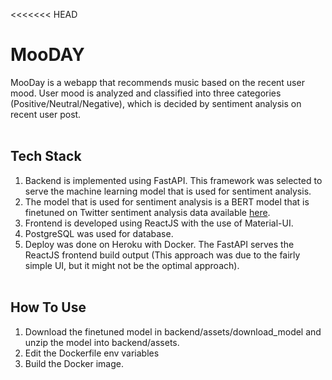 <<<<<<< HEAD
# MooDAY

MooDay is a webapp that recommends music based on the recent user mood. User mood is analyzed and classified into three categories (Positive/Neutral/Negative), which is decided by sentiment analysis on recent user post.
<br/>
<br/>
## Tech Stack
1. Backend is implemented using FastAPI. This framework was selected to serve the machine learning model that is used for sentiment analysis.
2. The model that is used for sentiment analysis is a BERT model that is finetuned on Twitter sentiment analysis data available [here](https://www.kaggle.com/competitions/twitter-sentiment-analysis2/data).
2. Frontend is developed using ReactJS with the use of Material-UI.
3. PostgreSQL was used for database.
4. Deploy was done on Heroku with Docker. The FastAPI serves the ReactJS frontend build output (This approach was due to the fairly simple UI, but it might not be the optimal approach).
<br/><br/>
## How To Use
1. Download the finetuned model in backend/assets/download_model and unzip the model into backend/assets.
2. Edit the Dockerfile env variables
3. Build the Docker image.
